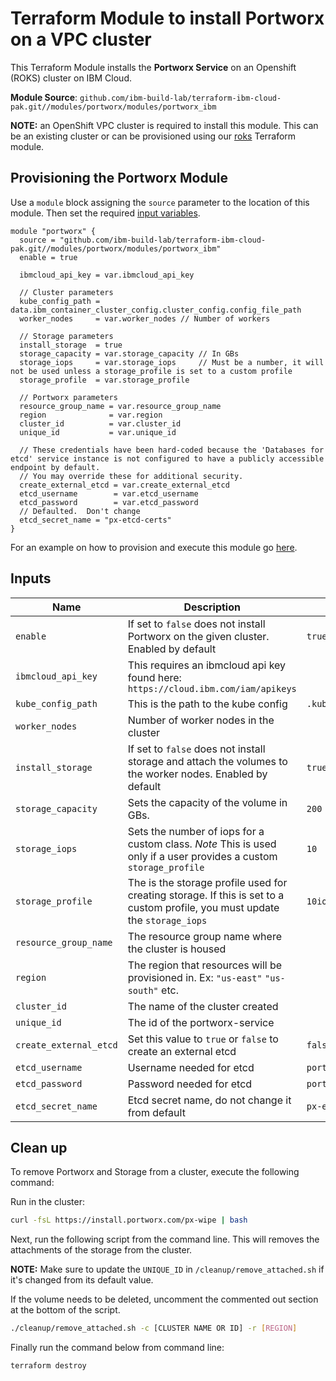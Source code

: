 # Terraform Module to install Portworx on a VPC cluster

This Terraform Module installs the **Portworx Service** on an Openshift (ROKS) cluster on IBM Cloud.

**Module Source**: `github.com/ibm-build-lab/terraform-ibm-cloud-pak.git//modules/portworx/modules/portworx_ibm`

**NOTE:** an OpenShift VPC cluster is required to install this module. This can be an existing cluster or can be provisioned using our [roks](https://github.com/ibm-build-lab/terraform-ibm-cloud-pak/tree/main/modules/roks) Terraform module.

## Provisioning the Portworx Module
Use a `module` block assigning the `source` parameter to the location of this module. Then set the required [input variables](#inputs).
```
module "portworx" {
  source = "github.com/ibm-build-lab/terraform-ibm-cloud-pak.git//modules/portworx/modules/portworx_ibm"
  enable = true

  ibmcloud_api_key = var.ibmcloud_api_key

  // Cluster parameters
  kube_config_path = data.ibm_container_cluster_config.cluster_config.config_file_path
  worker_nodes     = var.worker_nodes // Number of workers

  // Storage parameters
  install_storage  = true
  storage_capacity = var.storage_capacity // In GBs
  storage_iops     = var.storage_iops     // Must be a number, it will not be used unless a storage_profile is set to a custom profile
  storage_profile  = var.storage_profile

  // Portworx parameters
  resource_group_name = var.resource_group_name
  region              = var.region
  cluster_id          = var.cluster_id
  unique_id           = var.unique_id

  // These credentials have been hard-coded because the 'Databases for etcd' service instance is not configured to have a publicly accessible endpoint by default.
  // You may override these for additional security.
  create_external_etcd = var.create_external_etcd
  etcd_username        = var.etcd_username
  etcd_password        = var.etcd_password
  // Defaulted.  Don't change
  etcd_secret_name = "px-etcd-certs"
}
```
For an example on how to provision and execute this module go [here](./example).

## Inputs

| Name                           | Description                                                                                                                                                                                                                | Default | Required |
| ------------------------------ | -------------------------------------------------------------------------------------------------------------------------------------------------------------------------------------------------------------------------- | ------- | -------- |
| `enable`                       | If set to `false` does not install Portworx on the given cluster. Enabled by default | `true`  | Yes       |
| `ibmcloud_api_key`             | This requires an ibmcloud api key found here: `https://cloud.ibm.com/iam/apikeys`    |         | Yes       |
| `kube_config_path`             | This is the path to the kube config                                          |  `.kube/config` | Yes       |
| `worker_nodes`                 | Number of worker nodes in the cluster                                        |                 | Yes       |
| `install_storage`              | If set to `false` does not install storage and attach the volumes to the worker nodes. Enabled by default  |  `true` | Yes      |
| `storage_capacity`             | Sets the capacity of the volume in GBs. |   `200`    | Yes      |
| `storage_iops`                 | Sets the number of iops for a custom class. *Note* This is used only if a user provides a custom `storage_profile` |   `10`    | Yes      |
| `storage_profile`              | The is the storage profile used for creating storage. If this is set to a custom profile, you must update the `storage_iops` |   `10iops-tier`    | Yes      |
| `resource_group_name`          | The resource group name where the cluster is housed                                  |         | Yes      |
| `region`                       | The region that resources will be provisioned in. Ex: `"us-east"` `"us-south"` etc.  |         | Yes      |
| `cluster_id`                   | The name of the cluster created |  | Yes       |
| `unique_id`                    | The id of the portworx-service  |  | Yes       |
| `create_external_etcd`         | Set this value to `true` or `false` to create an external etcd | `false` | Yes |
| `etcd_username`                | Username needed for etcd                         | `portworxuser`     | yes |
| `etcd_password`                | Password needed for etcd                         | `portworxpassword` | Yes |
| `etcd_secret_name`             | Etcd secret name, do not change it from default  | `px-etcd-certs`    | Yes |


## Clean up

To remove Portworx and Storage from a cluster, execute the following command:

Run in the cluster:
```bash
curl -fsL https://install.portworx.com/px-wipe | bash
```

Next, run the following script from the command line. This will removes the attachments of the storage from the cluster.

__NOTE:__ Make sure to update the `UNIQUE_ID` in `/cleanup/remove_attached.sh` if it's changed from its default value. 

If the volume needs to be deleted, uncomment the commented out section at the bottom of the script.
```bash
./cleanup/remove_attached.sh -c [CLUSTER NAME OR ID] -r [REGION]
```

Finally run the command below from command line:
```bash
terraform destroy
```



